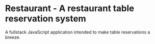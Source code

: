 # Restaurant - A restaurant table reservation system

A fullstack JavaScript application intended to make table reservations a breeze.